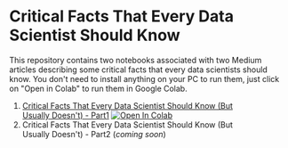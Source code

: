 # Critical Facts That Every Data Scientist Should Know

This repository contains two notebooks associated with two Medium articles describing some critical facts that every data scientists should know. You don't need to install anything on your PC to run them, just click on "Open in Colab" to run them in Google Colab.

1. [Critical Facts That Every Data Scientist Should Know (But Usually Doesn't) - Part1](https://github.com/mnslarcher/critical-facts-that-every-data-scientist-should-know/blob/main/part1.ipynb) [![Open In Colab](https://colab.research.google.com/assets/colab-badge.svg)](https://colab.research.google.com/github/mnslarcher/critical-facts-that-every-data-scientist-should-know/blob/main/part1.ipynb)
3. Critical Facts That Every Data Scientist Should Know (But Usually Doesn't) - Part2 (*coming soon*)
